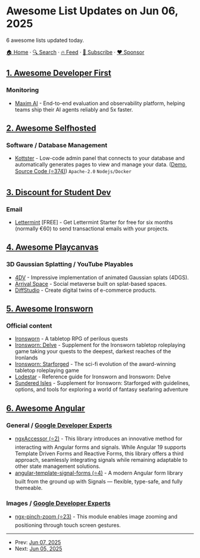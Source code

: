 # Awesome List Updates on Jun 06, 2025

6 awesome lists updated today.

[🏠 Home](/README.md) · [🔍 Search](https://www.trackawesomelist.com/search/) · [🔥 Feed](https://www.trackawesomelist.com/rss.xml) · [📮 Subscribe](https://trackawesomelist.us17.list-manage.com/subscribe?u=d2f0117aa829c83a63ec63c2f&id=36a103854c) · [❤️  Sponsor](https://github.com/sponsors/theowenyoung)



## [1. Awesome Developer First](/content/agamm/awesome-developer-first/README.md)

### Monitoring

*   [Maxim AI](https://www.getmaxim.ai) - End-to-end evaluation and observability platform, helping teams ship their AI agents reliably and 5x faster.

## [2. Awesome Selfhosted](/content/awesome-selfhosted/awesome-selfhosted/README.md)

### Software / Database Management

*   [Kottster](https://kottster.app/) - Low-code admin panel that connects to your database and automatically generates pages to view and manage your data. ([Demo](https://demo.kottster.app/), [Source Code (⭐374)](https://github.com/kottster/kottster)) `Apache-2.0` `Nodejs/Docker`

## [3. Discount for Student Dev](/content/AchoArnold/discount-for-student-dev/README.md)

### Email

*   [Lettermint](https://lettermint.co/promo-codes-and-discounts/students) \[FREE] - Get Lettermint Starter for free for six months (normally €60) to send transactional emails with your projects.

## [4. Awesome Playcanvas](/content/playcanvas/awesome-playcanvas/README.md)

### 3D Gaussian Splatting / YouTube Playables

*   [4DV](https://www.4dv.ai/) - Impressive implementation of animated Gaussian splats (4DGS).
*   [Arrival Space](https://arrival.space/) - Social metaverse built on splat-based spaces.
*   [DiffStudio](https://diffstudio.co) - Create digital twins of e-commerce products.

## [5. Awesome Ironsworn](/content/Billiam/awesome-ironsworn/README.md)

### Official content

*   [Ironsworn](https://tomkinpress.com/pages/ironsworn) - A tabletop RPG of perilous quests
*   [Ironsworn: Delve](https://tomkinpress.com/pages/ironsworn-delve) - Supplement for the Ironsworn tabletop roleplaying game taking your quests to the deepest, darkest reaches of the Ironlands
*   [Ironsworn: Starforged](https://tomkinpress.com/pages/ironsworn-starforged) - The sci-fi evolution of the award-winning tabletop roleplaying game
*   [Lodestar](https://tomkinpress.com/collections/all-products/products/ironsworn-lodestar-expanded-reference-guide) - Reference guide for Ironsworn and Ironsworn: Delve
*   [Sundered Isles](https://tomkinpress.com/pages/sundered-isles) - Supplement for Ironsworn: Starforged with guidelines, options, and tools for exploring a world of fantasy seafaring adventure

## [6. Awesome Angular](/content/PatrickJS/awesome-angular/README.md)

### General / [Google Developer Experts](https://developers.google.com/experts/all/technology/web-technologies)

*   [ngxAccessor (⭐2)](https://github.com/Zarlex/ngxAccessor) - This library introduces an innovative method for interacting with Angular forms and signals. While Angular 19 supports Template Driven Forms and Reactive Forms, this library offers a third approach, seamlessly integrating signals while remaining adaptable to other state management solutions.
*   [angular-template-signal-forms (⭐4)](https://github.com/chocosd/angular-template-signal-forms) - A modern Angular form library built from the ground up with Signals — flexible, type-safe, and fully themeable.

### Images / [Google Developer Experts](https://developers.google.com/experts/all/technology/web-technologies)

*   [ngx-pinch-zoom (⭐23)](https://github.com/medDV-GmbH/ngx-pinch-zoom) - This module enables image zooming and positioning through touch screen gestures.

---

- Prev: [Jun 07, 2025](/content/2025/06/07/README.md)
- Next: [Jun 05, 2025](/content/2025/06/05/README.md)